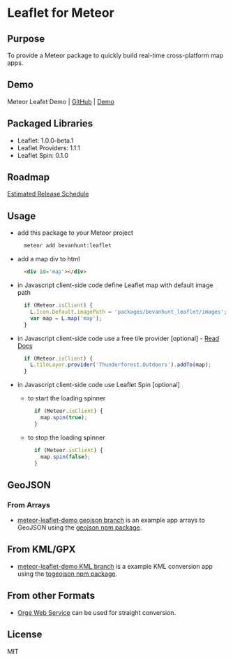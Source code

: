 # Leaflet for Meteor

## Purpose

To provide a Meteor package to quickly build real-time cross-platform map apps.

## Demo
Meteor Leafet Demo  |  [GitHub](https://github.com/bevanhunt/meteor-leaflet-demo)  |  [Demo](http://leaflet.meteor.com)

## Packaged Libraries
- Leaflet: 1.0.0-beta.1
- Leaflet Providers: 1.1.1
- Leaflet Spin: 0.1.0

## Roadmap
[Estimated Release Schedule](https://github.com/bevanhunt/meteor-leaflet/milestones)

## Usage
- add this package to your Meteor project
  ```bash
    meteor add bevanhunt:leaflet
  ```

- add a map div to html
  ```html
    <div id='map'></div>
  ```

- in Javascript client-side code define Leaflet map with default image path

  ```javascript
    if (Meteor.isClient) {
      L.Icon.Default.imagePath = 'packages/bevanhunt_leaflet/images';
      var map = L.map('map');
    }
  ```

- in Javascript client-side code use a free tile provider [optional] - [Read Docs](https://github.com/leaflet-extras/leaflet-providers)

  ```javascript
    if (Meteor.isClient) {
      L.tileLayer.provider('Thunderforest.Outdoors').addTo(map);
    }
  ```

- in Javascript client-side code use Leaflet Spin [optional]

  - to start the loading spinner
    ```javascript
      if (Meteor.isClient) {
        map.spin(true);
      }
    ```

  - to stop the loading spinner
    ```javascript
      if (Meteor.isClient) {
        map.spin(false);
      }
    ```

## GeoJSON

### From Arrays
* [meteor-leaflet-demo geojson branch](https://github.com/bevanhunt/meteor-leaflet-demo/tree/geojson) is an example app arrays to GeoJSON using the [geojson npm package](https://www.npmjs.com/package/geojson).

## From KML/GPX
* [meteor-leaflet-demo KML branch](https://github.com/bevanhunt/meteor-leaflet-demo/tree/kml) is a example KML conversion app using the [togeojson npm package](https://www.npmjs.com/package/togeojson).

## From other Formats
* [Orge Web Service](http://ogre.adc4gis.com/) can be used for straight conversion.

## License
MIT
